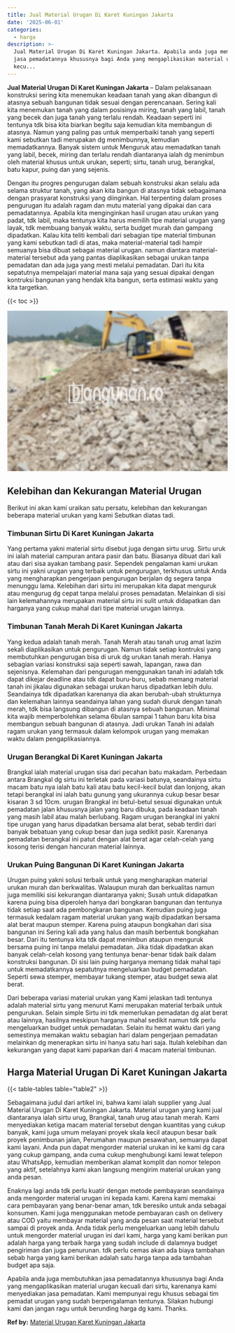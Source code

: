 ```yaml
---
title: Jual Material Urugan Di Karet Kuningan Jakarta
date: '2025-06-01'
categories:
  - harga
description: >-
  Jual Material Urugan Di Karet Kuningan Jakarta. Apabila anda juga membutuhkan
  jasa pemadatannya khususnya bagi Anda yang mengaplikasikan material urugan
  kecu...
---
```


**Jual Material Urugan Di Karet Kuningan Jakarta** – Dalam pelaksanaan konstruksi sering kita menemukan keadaan tanah yang akan dibangun di atasnya sebuah bangunan tidak sesuai dengan perencanaan. Sering kali kita menemukan tanah yang dalam posisinya miring, tanah yang labil, tanah yang becek dan juga tanah yang terlalu rendah. Keadaan seperti ini tentunya tdk bisa kita biarkan begitu saja kemudian kita membangun di atasnya. Namun yang paling pas untuk memperbaiki tanah yang seperti kami sebutkan tadi merupakan dg menimbunnya, kemudian memadatkannya. Banyak sistem untuk Menguruk atau memadatkan tanah yang labil, becek, miring dan terlalu rendah diantaranya ialah dg menimbun oleh material khusus untuk urukan, seperti; sirtu, tanah urug, berangkal, batu kapur, puing dan yang sejenis.

Dengan itu progres pengurugan dalam sebuah konstruksi akan selalu ada selama struktur tanah, yang akan kita bangun di atasnya tidak sebagaimana dengan prasyarat konstruksi yang diinginkan. Hal terpenting dalam proses pengurugan itu adalah ragam dan mutu material yang dipakai dan cara pemadatannya. Apabila kita menginginkan hasil urugan atau urukan yang padat, tdk labil, maka tentunya kita harus memilih tipe material urugan yang layak, tdk membuang banyak waktu, serta budget murah dan gampang dipadatkan. Kalau kita teliti kembali dari sebagian tipe material timbunan yang kami sebutkan tadi di atas, maka material-material tadi hampir semuanya bisa dibuat sebagai material urugan. namun diantara material-material tersebut ada yang pantas diaplikasikan sebagai urukan tanpa pemadatan dan ada juga yang mesti melalui pemadatan. Dari itu kita sepatutnya mempelajari material mana saja yang sesuai dipakai dengan kontruksi bangunan yang hendak kita bangun, serta estimasi waktu yang kita targetkan.

{{< toc >}}

![Jual Material Urugan Di Karet Kuningan Jakarta](/images/jual-urugan-39.png)

## Kelebihan dan Kekurangan Material Urugan

Berikut ini akan kami uraikan satu persatu, kelebihan dan kekurangan beberapa material urukan yang kami Sebutkan diatas tadi.

### Timbunan Sirtu Di Karet Kuningan Jakarta

Yang pertama yakni material sirtu disebut juga dengan sirtu urug. Sirtu uruk ini ialah material campuran antara pasir dan batu. Biasanya dibuat dari kali atau dari sisa ayakan tambang pasir. Sependek pengalaman kami urukan sirtu ini yakni urugan yang terbaik untuk pengurugan, terkhusus untuk Anda yang mengharapkan pengerjaan pengurugan berjalan dg segera tanpa menunggu lama. Kelebihan dari sirtu ini merupakan kita dapat menguruk atau mengurug dg cepat tanpa melalui proses pemadatan. Melainkan di sisi lain kelemahannya merupakan material sirtu ini sulit untuk didapatkan dan harganya yang cukup mahal dari tipe material urugan lainnya.

### Timbunan Tanah Merah Di Karet Kuningan Jakarta

Yang kedua adalah tanah merah. Tanah Merah atau tanah urug amat lazim sekali diaplikasikan untuk pengurugan. Namun tidak setiap kontruksi yang membutuhkan pengurugan bisa di uruk dg urukan tanah merah. Hanya sebagian variasi konstruksi saja seperti sawah, lapangan, rawa dan sejenisnya. Kelemahan dari pengurugan menggunakan tanah ini adalah tdk dapat dikejar deadline atau tdk dapat buru-buru, sebab memang material tanah ini jikalau digunakan sebagai urukan harus dipadatkan lebih dulu. Seandainya tdk dipadatkan karenanya dia akan berubah-ubah strukturnya dan kelemahan lainnya seandainya lahan yang sudah diuruk dengan tanah merah, tdk bisa langsung dibangun di atasnya sebuah bangunan. Minimal kita wajib memperbolehkan selama 6bulan sampai 1 tahun baru kita bisa membangun sebuah bangunan di atasnya. Jadi urukan Tanah ini adalah ragam urukan yang termasuk dalam kelompok urugan yang memakan waktu dalam pengaplikasiannya.

### Urugan Berangkal Di Karet Kuningan Jakarta

Brangkal ialah material urugan sisa dari pecahan batu makadam. Perbedaan antara Brangkal dg sirtu ini terletak pada variasi batunya, seandainya sirtu macam batu nya ialah batu kali atau batu kecil-kecil bulat dan lonjong, akan tetapi berangkal ini ialah batu gunung yang ukurannya cukup besar besar kisaran 3 sd 10cm. urugan Brangkal ini betul-betul sesuai digunakan untuk pemadatan jalan khususnya jalan yang baru dibuka, pada keadaan tanah yang masih labil atau malah berlubang. Ragam urugan berangkal ini yakni tipe urugan yang harus dipadatkan bersama alat berat, sebab terdiri dari banyak bebatuan yang cukup besar dan juga sedikit pasir. Karenanya pemadatan berangkal ini patut dengan alat berat agar celah-celah yang kosong terisi dengan hancuran material lainnya.

### Urukan Puing Bangunan Di Karet Kuningan Jakarta

Urugan puing yakni solusi terbaik untuk yang mengharapkan material urukan murah dan berkwalitas. Walaupun murah dan berkualitas namun juga memiliki sisi kekurangan diantaranya yakni; Susah untuk didapatkan karena puing bisa diperoleh hanya dari bongkaran bangunan dan tentunya tidak setiap saat ada pembongkaran bangunan. Kemudian puing juga termasuk kedalam ragam material urukan yang wajib dipadatkan bersama alat berat maupun stemper. Karena puing ataupun bongkahan dari sisa bangunan ini Sering kali ada yang halus dan masih berbentuk bongkahan besar. Dari itu tentunya kita tdk dapat menimbun ataupun menguruk bersama puing ini tanpa melalui pemadatan. Jika tidak dipadatkan akan banyak celah-celah kosong yang tentunya benar-benar tidak baik dalam konstruksi bangunan. Di sisi lain puing harganya memang tidak mahal tapi untuk memadatkannya sepatutnya mengeluarkan budget pemadatan. Seperti sewa stemper, membayar tukang stemper, atau budget sewa alat berat.

Dari beberapa variasi material urukan yang Kami jelaskan tadi tentunya adalah material sirtu yang menurut Kami merupakan material terbaik untuk pengurukan. Selain simple Sirtu ini tdk memerlukan pemadatan dg alat berat atau lainnya, hasilnya meskipun harganya mahal sedikit namun tdk perlu mengeluarkan budget untuk pemadatan. Selain itu hemat waktu dari yang semestinya memakan waktu sebagian hari dalam pengerjaan pemadatan melainkan dg menerapkan sirtu ini hanya satu hari saja. Itulah kelebihan dan kekurangan yang dapat kami paparkan dari 4 macam material timbunan.

## Harga Material Urugan Di Karet Kuningan Jakarta

{{< table-tables table="table2" >}}

Sebagaimana judul dari artikel ini, bahwa kami ialah supplier yang Jual Material Urugan Di Karet Kuningan Jakarta. Material urugan yang kami jual diantaranya ialah sirtu urug, Brangkal, tanah urug atau tanah merah. Kami menyediakan ketiga macam material tersebut dengan kuantitas yang cukup banyak, kami juga umum melayani proyek skala kecil ataupun besar baik proyek penimbunan jalan, Perumahan maupun pesawahan, semuanya dapat kami layani. Anda pun dapat mengorder material urukan ini ke kami dg cara yang cukup gampang, anda cuma cukup menghubungi kami lewat telepon atau WhatsApp, kemudian memberikan alamat komplit dan nomor telepon yang aktif, setelahnya kami akan langsung mengirim material urukan yang anda pesan.

Enaknya lagi anda tdk perlu kuatir dengan metode pembayaran seandainya anda mengorder material urugan ini kepada kami. Karena kami memakai cara pembayaran yang benar-benar aman, tdk beresiko untuk anda sebagai konsumen. Kami juga menggunakan metode pembayaran cash on delivery atau COD yaitu membayar material yang anda pesan saat material tersebut sampai di proyek anda. Anda tidak perlu mengeluarkan uang lebih dahulu untuk mengorder material urugan ini dari kami, harga yang kami berikan pun adalah harga yang terbaik harga yang sudah include di dalamnya budget pengiriman dan juga penurunan. tdk perlu cemas akan ada biaya tambahan sebab harga yang kami berikan adalah satu harga tanpa ada tambahan budget apa saja.

Apabila anda juga membutuhkan jasa pemadatannya khususnya bagi Anda yang mengaplikasikan material urugan kecuali dari sirtu, karenanya kami menyediakan jasa pemadatan. Kami mempunyai regu khusus sebagai tim pemadat urugan yang sudah berpengalaman tentunya. Silakan hubungi kami dan jangan ragu untuk berunding harga dg kami. Thanks.

**Ref by:** [Material Urugan Karet Kuningan Jakarta](https://id.wikipedia.org/wiki/Material)
